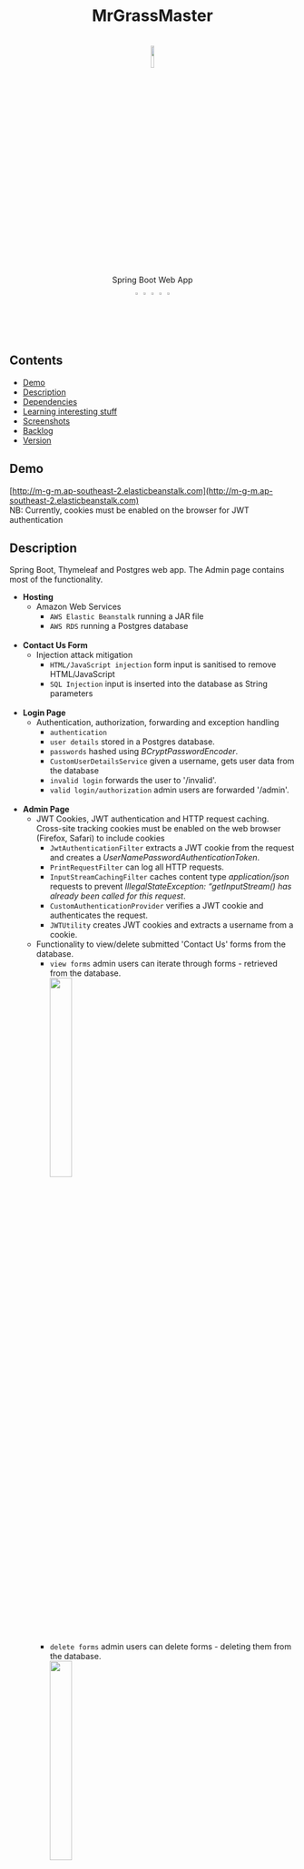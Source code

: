 <h1 align="center"> MrGrassMaster </h1> <br>

<div align="center">
    <picture>
        <img src="src/main/resources/static/image/man.png" align="center" width="10%" height="10%" alt="">
    </picture>
</div>

<p align="center">
  Spring Boot Web App
</p>

<div align="center">
<!--      <picture>
        <img alt="" title="" src="readme/jwt.png" align="center" width="2%" height="2%">
    </picture> -->
    <picture>
        <img alt="" title="" src="readme/java.png" align="center" width="2%" height="2%">
    </picture> 
    <picture>
        <img alt="" title="" src="readme/aws.png" align="center" width="2%" height="2%">
     </picture> 
     <picture>
        <img alt="" title="" src="readme/spring.png" align="center" width="2%" height="2%">
    </picture>
     <picture>
        <img alt="" title="" src="readme/postgres.png" align="center" width="2%" height="2%">
    </picture>
<!--      <picture>
        <img alt="" title="" src="readme/junit.png" align="center" width="2%" height="2%">
    </picture>
     <picture>
        <img alt="" title="" src="readme/thymeleaf.png" align="center" width="2%" height="2%">
    </picture> -->
     <picture>
        <img alt="" title="" src="readme/javascript.png" align="center" width="2%" height="2%">
    </picture>
</div>

## Contents

- [Demo](#demo)
- [Description](#description)
- [Dependencies](#dependencies)
- [Learning interesting stuff](#interesting)
- [Screenshots](#screenshots)
- [Backlog](#backlog)
- [Version](#version)

<a name="demo"></a>

## Demo

[http://m-g-m.ap-southeast-2.elasticbeanstalk.com](http://m-g-m.ap-southeast-2.elasticbeanstalk.com)
<br>NB: Currently, cookies must be enabled on the browser for JWT authentication
<a name="description"></a>

## Description
Spring Boot, Thymeleaf and Postgres web app.
The Admin page contains most of the functionality.

- **Hosting**
    - Amazon Web Services
        - `AWS Elastic Beanstalk` running a JAR file
        - `AWS RDS` running a Postgres database
          <br></br>
- **Contact Us Form**
    - Injection attack mitigation
        - `HTML/JavaScript injection` form input is sanitised to remove HTML/JavaScript
        - `SQL Injection` input is inserted into the database as String parameters
          <br></br>
- **Login Page**
    - Authentication, authorization, forwarding and exception handling
        - `authentication`
        - `user details` stored in a Postgres database.
        - `passwords` hashed using *BCryptPasswordEncoder*.
        - `CustomUserDetailsService` given a username, gets user data from the database
        - `invalid login` forwards the user to '/invalid'.
        - `valid login/authorization` admin users are forwarded '/admin'.
          <br></br>
- **Admin Page**
    - JWT Cookies, JWT authentication and HTTP request caching. Cross-site tracking cookies must be enabled on the web browser (Firefox, Safari) to include cookies
        - `JwtAuthenticationFilter` extracts a JWT cookie from the request and creates a *UserNamePasswordAuthenticationToken*.
        - `PrintRequestFilter` can log all HTTP requests.
        - `InputStreamCachingFilter` caches content type *application/json* requests to prevent *IllegalStateException: “getInputStream()
          has already been called for this request*.
        - `CustomAuthenticationProvider` verifies a JWT cookie and authenticates the request.
        - `JWTUtility` creates JWT cookies and extracts a username from a cookie.
    - Functionality to view/delete submitted 'Contact Us' forms from the database.
        - `view forms` admin users can iterate through forms - retrieved from the database.
          <br><picture><img alt="" title="" src="readme/view-next-button.png" align="center" width="30%" height="30%" alt=""></picture>
        - `delete forms` admin users can delete forms - deleting them from the database.
          <br><picture><img alt="" title="" src="readme/delete-button.png" align="center" width="30%" height="30%" alt=""></picture>
        - `logout` redirects the user to the /index page.
    - To prevent the page refreshing, vanilla JavaScript is used to submit HTTP requests to the Servlet and update only the HTML elements
      that have changed.

<a name="dependencies"></a>

## Dependencies, Libraries etc <a id="dependencies"></a>

- **`Spring Boot`**
    - various e.g. spring-boot-starter-web
- **`Security`**
    - io.jsonwebtoken
    - spring-boot-starter-security
    - org.jsoup
- **`JavaScript`**
    - submits client side HTTP requests (on the admin page) and processes their response
- **`Database`**
    - postgresql
    - h2
    - hibernate
- **`Testing`**
    - junit5
    - hamcrest
    - mockito
    - MockMvc
- **`Logging`**
    - logback
- **`Template Engine`**
    - thymeleaf
- **`CSS`**
    - bootstrap5

<a name="interesting"></a>

## Learning Interesting Stuff <a name="interesting"></a>

**Viewing HTTP Requests**

Logged using *PrintRequestFilter*<br/>
Helpful when debugging

~~~
JWT cookie

HEADER:
    POST http://localhost:8080/admin/view-next
    content-type:application/json
    accept:*/*
    sec-fetch-site:same-origin
    cookie:Bearer=eyJhbGciOiJIUzM4NCJ9.eyJzdWIiOiJ1c2VyMSIsImlhdCI6MTY5MTk4OTgyOSwiZXhwIjoxNjkyNTk0NjI5fQ.heWyctaIKy1EJOHVKAcN_0XfDg9F_yzmeU1EjUl3h3AcHhfR5SxP2Ctz9_wCLl15;
BODY:
    id: 1
~~~

~~~
Form data

HEADER:
    POST http://localhost:8080/form
    content-type: application/x-www-form-urlencoded
    ...
BODY:
    first_name=[Billy],
    last_name=[Brown],
    email=[billy@gmail.com],
    phone=[022 546 8888],
    address_line1=[16 Pinero Place],
    address_line2=[Bucklands Beach],
    message=[Lawnmowing quote]
~~~

~~~    
Username/password

HEADER:
    POST http://localhost:8080/login
    content-type: application/x-www-form-urlencoded
    ...
BODY:
    username=[user1],
    password=[password]
~~~

<a name="screenshots"></a>

## Screenshots

### `Login`

<picture>
    [<img src="readme/login.png" width="100%"/>](src/main/resources/readme/login.png)
</picture>picture>
<br/><br/>

### `Invalid login`

[<img src="readme/invalid-login.png" width="100%"/>](src/main/resources/readme/invalid-login.png)
<br/><br/>

### `Admin`

[<img src="readme/admin.png" width="100%"/>](src/main/resources/readme/admin.png)
<br/><br/>

### `View next contact form`

[<img src="readme/admin-view-next.png" width="100%"/>](src/main/resources/readme/admin-view-next.png)
<br/><br/>

### `Delete contact form`

[<img src="readme/admin-delete.png" width="100%"/>](src/main/resources/readme/admin-delete.png)
<br/><br/>

### `All forms deleted`

[<img src="readme/all-deleted.png" width="100%"/>](src/main/resources/readme/admin-delete.png)
<br/><br/>

<a name="backlog"></a>

## Backlog
- [ ] Separate front-end app using Anguar ![](https://geps.dev/progress/20)
- [ ] Form submission confirmation
- [ ] Brute force attack mitigation
- [ ] Form captcha
- [ ] Domain name
- [ ] https
  <br/>

<a name="version"></a>

## Version

<ul>
    <li>2.0 Java web app (no CI/CD)</li>
    <ul>
        <li>2.1 admin page</li>
        <li>2.2 security</li>
    </ul>
    <li>1.0 PHP web app</li>
    <ul>
        <li>1.1 contact form</li>
        <li>1.1 Postgres db</li>
        <li>1.2 CI/CD</li>
    </ul>
</ul>

